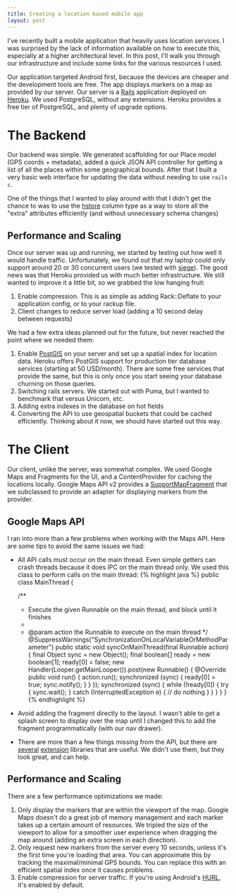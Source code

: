 ```yaml
---
title: Creating a location based mobile app
layout: post
---
```

I've recently built a mobile application that heavily uses location services. I was surprised by the lack of information available on how to execute this, especially at a higher architectural level. In this post, I'll walk you through our infrastructure and include some links for the various resources I used.

Our application targeted Android first, because the devices are cheaper and the development tools are free. The app displays markers on a map as provided by our server. Our server is a [Rails][rubyonrails] application deployed on [Heroku][heroku]. We used PostgreSQL, without any extensions. Heroku provides a free tier of PostgreSQL, and plenty of upgrade options.

# The Backend

Our backend was simple. We generated scaffolding for our Place model (GPS coords + metadata), added a quick JSON API controller for getting a list of all the places within some geographical bounds. After that I built a very basic web interface for updating the data without needing to use `rails c`.

One of the things that I wanted to play around with that I didn't get the chance to was to use the [hstore][hstore-rails4] column type as a way to store all the "extra" attributes efficiently (and without unnecessary schema changes)

## Performance and Scaling

Once our server was up and running, we started by testing out how well it would handle traffic. Unfortunately, we found out that my laptop could only support around 20 or 30 concurrent users (we tested with [siege][siege]). The good news was that Heroku provided us with much better infrastructure. We still wanted to improve it a little bit, so we grabbed the low hanging fruit:

1. Enable compression. This is as simple as adding Rack::Deflate to your application config, or to your rackup file.
2. Client changes to reduce server load (adding a 10 second delay between requests)

We had a few extra ideas planned out for the future, but never reached the point where we needed them:

1. Enable [PostGIS][postgis] on your server and set up a spatial index for location data. Heroku offers PostGIS support for production tier database services (starting at 50 USD/month). There are some free services that provide the same, but this is only once you start seeing your database churning on those queries.
2. Switching rails servers. We started out with Puma, but I wanted to benchmark that versus Unicorn, etc.
3. Adding extra indexes in the database on hot fields
4. Converting the API to use geospatial buckets that could be cached efficiently. Thinking about it now, we should have started out this way.

# The Client

Our client, unlike the server, was somewhat complex. We used Google Maps and Fragments for the UI, and a ContentProvider for caching the locations locally. Google Maps API v2 provides a [SupportMapFragment][gm-mapfrag] that we subclassed to provide an adapter for displaying markers from the provider.

## Google Maps API

I ran into more than a few problems when working with the Maps API. Here are some tips to avoid the same issues we had:

- All API calls must occur on the main thread. Even simple getters can crash threads because it does IPC on the main thread only. We used this class to perform calls on the main thread:
{% highlight java %}
public class MainThread {

    /**
     * Execute the given Runnable on the main thread, and block until it finishes
     *
     * @param action the Runnable to execute on the main thread
     */
    @SuppressWarnings("SynchronizationOnLocalVariableOrMethodParameter")
    public static void syncOnMainThread(final Runnable action) {
        final Object sync = new Object();
        final boolean[] ready = new boolean[1];
        ready[0] = false;
        new Handler(Looper.getMainLooper()).post(new Runnable() {
            @Override
            public void run() {
                action.run();
                synchronized (sync) {
                    ready[0] = true;
                    sync.notify();
                }
            }
        });
        synchronized (sync) {
            while (!ready[0]) {
                try {
                    sync.wait();
                } catch (InterruptedException e) {
                    // do nothing
                }
            }
        }
    }
}
{% endhighlight %}
- Avoid adding the fragment directly to the layout. I wasn't able to get a splash screen to display over the map until I changed this to add the fragment programmatically (with our nav drawer).
- There are more than a few things missing from the API, but there are [several][android-map-utils] [extension][android-map-extensions] libraries that are useful. We didn't use them, but they look great, and can help.

## Performance and Scaling

There are a few performance optimizations we made:

1. Only display the markers that are within the viewport of the map. Google Maps doesn't do a great job of memory management and each marker takes up a certain amount of resources. We tripled the size of the viewport to allow for a smoother user experience when dragging the map around (adding an extra screen in each direction).
2. Only request new markers from the server every 10 seconds, unless it's the first time you're loading that area. You can approximate this by tracking the maximal/minimal GPS bounds. You can replace this with an efficient spatial index once it causes problems.
3. Enable compression for server traffic. If you're using Android's [HURL][android-hurl], it's enabled by default.

[hstore-rails4]: http://jes.al/2013/11/using-postgres-hstore-rails4
[android-geofences]: http://stevenkaras.github.io/android-geofences
[rubyonrails]: http://rubyonrails.org
[spacialdb]: https://spacialdb.com
[heroku]: http://heroku.com
[postgis]: http://postgis.net/
[postgresql]: http://www.postgresql.org/
[gm-mapfrag]: https://developers.google.com/maps/documentation/android/reference/com/google/android/gms/maps/SupportMapFragment
[android-map-extensions]: http://androidmapsextensions.com
[android-map-utils]: http://github.com/googlemaps/android-maps-utils
[android-hurl]: http://developer.android.com/reference/java/net/HttpURLConnection.html
[siege]: http://freecode.com/projects/siege